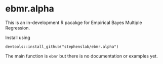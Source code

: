 # ebmr.alpha

This is an in-development R pacakge for Empirical Bayes Multiple Regression.

Install using
```
devtools::install_github("stephenslab/ebmr.alpha")
```

The main function is `ebmr` but there 
is no documentation or examples yet.
